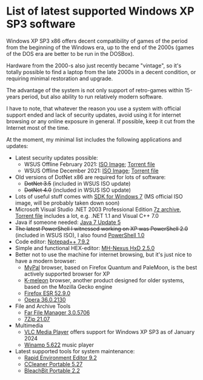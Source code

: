# List of latest supported Windows XP SP3 software

Windows XP SP3 x86 offers decent compatibility of games of the period from the beginning of the Windows era,
up to the end of the 2000s (games of the DOS era are better to be run in the DOSBox).

Hardware from the 2000-s also just recently became "vintage", 
so it's totally possible to find a laptop from the late 2000s in a decent condition, 
or requiring minimal restoration and upgrade.

The advantage of the system is not only support of retro-games within 15-years period,
but also ability to run relatively modern software.

I have to note, that whatever the reason you use a system with official support ended 
and lack of security updates, 
avoid using it for internet browsing or any online exposure in general.
If possible, keep it cut from the Internet most of the time.

At the moment, my minimal list includes the following applications and updates:

* Latest security updates possible:
  * WSUS Offline February 2021: [ISO Image](https://archive.org/details/wsusoffline-wxp-enu_final); [Torrent file](https://archive.org/download/wsusoffline-wxp-enu_final/wsusoffline-wxp-enu_final_archive.torrent)
  * WSUS Offline December 2021: [ISO Image](https://archive.org/download/WinXPUpdates/wsusoffline-wxp-enu.iso); [Torrent file](https://archive.org/download/WinXPUpdates/WinXPUpdates_archive.torrent)
* Old versions of DotNet x86 are required for lots of software: 
  * ~~DotNet 3.5~~ (included in WSUS ISO update)
  * ~~DotNet 4.0~~ (included in WSUS ISO update)
* Lots of useful stuff comes with [SDK for Windows 7](https://www.microsoft.com/en-us/download/details.aspx?id=8442) (MS official ISO image, will be probably taken down soon)
* Microsoft Visual Studio .NET 2003 Professional Edition [7z archive](https://archive.org/download/X10-38445/2004-04_X10-38445_X09-17449_VSPROD1.7z), [Torrent file](https://archive.org/download/X10-38445/X10-38445_archive.torrent) includes a lot, e.g. .NET 1.1 and Visual C++ 7.0
* Java if someone needed: [Java 7 Update 5](http://www.oldversion.com/windows/download/java-platform-7-update-5)
* ~~The latest PowerShell I witnessed working on XP was PowerShell 2.0~~ (included in WSUS ISO), I also found [PowerShell 1.0](https://download.cnet.com/Microsoft-Windows-PowerShell-1-0-for-Windows-XP/3000-2070_4-75450849.html)
* Code editor: [Notepad++ 7.9.2](https://notepad-plus-plus.org/downloads/v7.9.2/)
* Simple and functional HEX-editor: [MH-Nexus HxD 2.5.0](https://mh-nexus.de/en/downloads.php?product=HxD20)
* Better not to use the machine for internet browsing, but it's just nice to have a modern browser:
  * [MyPal](https://www.mypal-browser.org/) browser, based on Firefox Quantum and PaleMoon, is the best actively supported browser for XP
  * [K-meleon](http://kmeleonbrowser.org/) browser, another product designed for older systems, based on the Mozilla Gecko engine
  * [Firefox ESR 52.9.0](https://archive.org/details/firefox-setup-52.9.0esr_202110)
  * [Opera 36.0.2130](https://get.opera.com/pub/opera-winxpvista/36.0.2130.80/win/)
* File and Archive Tools
  * [Far File Manager 3.0.5706](https://github.com/FarGroup/FarManager/releases/download/ci%2Fv3.0.5706.1847/Far.x86.3.0.5706.1847.c616b5cbbd2eebd81e22dc2c7700620c6a3a63a4.msi)
  * [7Zip 21.07](https://www.7-zip.org/a/7z2107.exe)
* Multimedia
  * [VLC Media Player](https://www.videolan.org/vlc/download-windows.html) offers support for Windows XP SP3 as of January 2024
  * [Winamp 5.622](http://www.oldversion.com/windows/winamp-5-622-full) music player
* Latest supported tools for system maintenance:
  * [Rapid Environment Editor 9.2](https://www.rapidee.com/download/RapidEE_setup.exe)
  * [CCleaner Portable 5.27](https://ccleaner-portable.en.uptodown.com/windows/download/1481273)
  * [BleachBit Portable 2.2](https://sourceforge.net/projects/bleachbit/files/bleachbit/2.2/BleachBit-2.2-portable.zip/download)
